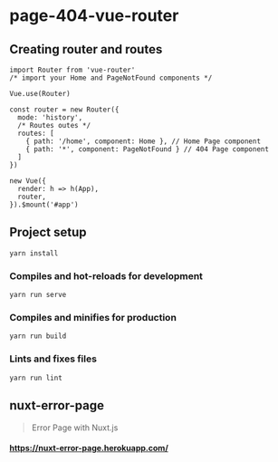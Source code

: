 # page-404-vue-router

## Creating router and routes 
```
import Router from 'vue-router'
/* import your Home and PageNotFound components */

Vue.use(Router)

const router = new Router({
  mode: 'history',
  /* Routes outes */
  routes: [
    { path: '/home', component: Home }, // Home Page component
    { path: '*', component: PageNotFound } // 404 Page component
  ]
})

new Vue({
  render: h => h(App),
  router,
}).$mount('#app')
```

## Project setup
```
yarn install
```

### Compiles and hot-reloads for development
```
yarn run serve
```

### Compiles and minifies for production
```
yarn run build
```

### Lints and fixes files
```
yarn run lint
```
## nuxt-error-page

> Error Page with Nuxt.js
#### https://nuxt-error-page.herokuapp.com/
